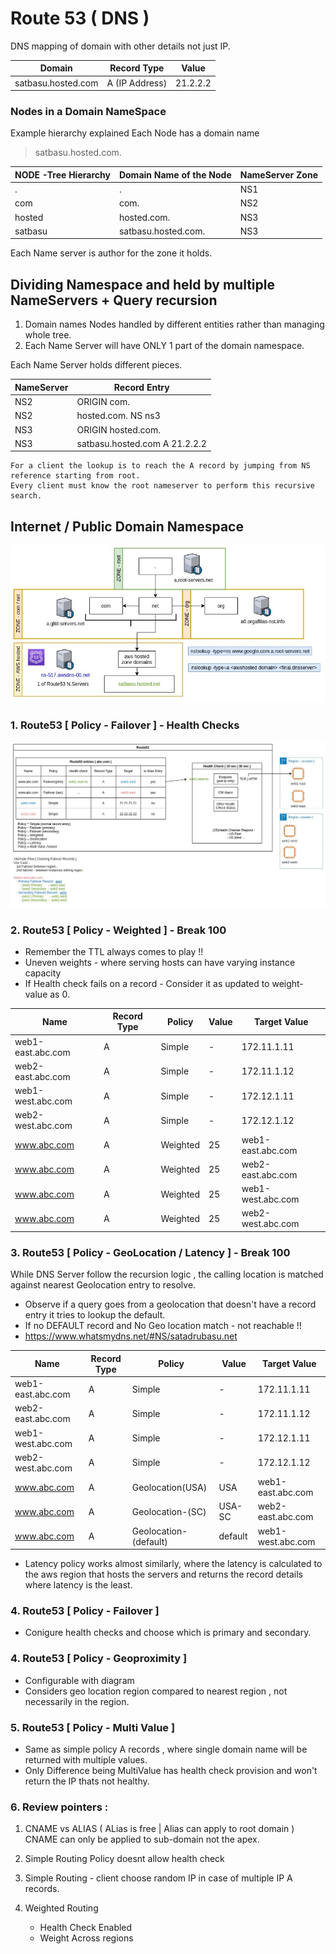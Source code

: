 # Route 53 ( DNS )

DNS mapping of domain with other details not just IP.

|Domain|Record Type|Value|
|---|---|---|
|satbasu.hosted.com|A (IP Address)|21.2.2.2|



### Nodes in a Domain NameSpace

Example hierarchy explained Each Node has a domain name  

> satbasu.hosted.com.   

|NODE -Tree Hierarchy | Domain Name of the Node| NameServer Zone|
|---|---|---|
|.|.|NS1|
|com|com.|NS2|
|hosted|hosted.com.|NS3|
|satbasu|satbasu.hosted.com.|NS3|

Each Name server is author for the zone it holds.

## Dividing Namespace and held by multiple NameServers + Query recursion
 1. Domain names Nodes handled by different entities rather than managing whole tree.  
 2. Each Name Server will have ONLY 1 part of the domain namespace.  
 
 Each Name Server holds different pieces.
 
|NameServer|Record Entry|
|---|---|
|NS2| ORIGIN com.|
|NS2| hosted.com. NS ns3|
|NS3|ORIGIN hosted.com.|
|NS3|satbasu.hosted.com A 21.2.2.2|

```
For a client the lookup is to reach the A record by jumping from NS reference starting from root.
Every client must know the root nameserver to perform this recursive search.
```

## Internet / Public Domain Namespace  

![EmbedImg](https://github.com/satadrubasu/aws-play/blob/main/route53/Route53-HostedZone.jpg?raw=true)

### 1. Route53 [ Policy - Failover ] - Health Checks

![EmbedImg](https://github.com/satadrubasu/aws-play/blob/main/route53/route53-failover.jpg?raw=true)


### 2. Route53 [ Policy - Weighted ] - Break 100

- Remember the TTL always comes to play !!
- Uneven weights - where serving hosts can have varying instance capacity
- If Health check fails on a record - Consider it as updated to weight-value as 0.


|Name|Record Type|Policy|Value |Target Value|
|---|---|---|---|---|
|web1-east.abc.com|A|Simple|-|172.11.1.11|
|web2-east.abc.com|A|Simple|-|172.11.1.12|
|web1-west.abc.com|A|Simple|-|172.12.1.11|
|web2-west.abc.com|A|Simple|-|172.12.1.12|
|www.abc.com|A|Weighted|25|web1-east.abc.com|
|www.abc.com|A|Weighted|25|web2-east.abc.com|
|www.abc.com|A|Weighted|25|web1-west.abc.com|
|www.abc.com|A|Weighted|25|web2-west.abc.com|

### 3. Route53 [ Policy - GeoLocation / Latency ] - Break 100  

While DNS Server follow the recursion logic , the calling location is matched against nearest Geolocation entry to resolve.  
 - Observe if a query goes from a geolocation that doesn't have a record entry it tries to lookup the default.
 - If no DEFAULT record and No Geo location match - not reachable !!    
 - https://www.whatsmydns.net/#NS/satadrubasu.net

|Name|Record Type|Policy|Value |Target Value|
|---|---|---|---|---|
|web1-east.abc.com|A|Simple|-|172.11.1.11|
|web2-east.abc.com|A|Simple|-|172.11.1.12|
|web1-west.abc.com|A|Simple|-|172.12.1.11|
|web2-west.abc.com|A|Simple|-|172.12.1.12|
|www.abc.com|A|Geolocation(USA)|USA|web1-east.abc.com|
|www.abc.com|A|Geolocation-(SC)|USA-SC|web2-east.abc.com|
|www.abc.com|A|Geolocation-(default)|default|web1-west.abc.com|

 * Latency policy works almost similarly, where the latency is calculated to the aws region that hosts the servers and returns the record details where latency is the least.  

### 4. Route53 [ Policy - Failover ]
 - Conigure health checks and choose which is primary and secondary.  


### 4. Route53 [ Policy - Geoproximity ]
 - Configurable with diagram
 - Considers geo location region compared to nearest region , not necessarily in the region.

### 5. Route53 [ Policy - Multi Value ]
 
 - Same as simple policy A records , where single domain name will be returned with multiple values.
 - Only Difference being MultiValue has health check provision and won't return the IP thats not healthy. 


### 6. Review pointers :
  1) CNAME vs ALIAS  ( ALias is free | Alias can apply to root domain )
         CNAME can only be applied to sub-domain not the apex.
  
  2) Simple Routing Policy doesnt allow health check
  3) Simple Routing - client choose random IP in case of multiple IP A records.
  4) Weighted Routing 
       - Health Check Enabled
       - Weight Across regions

